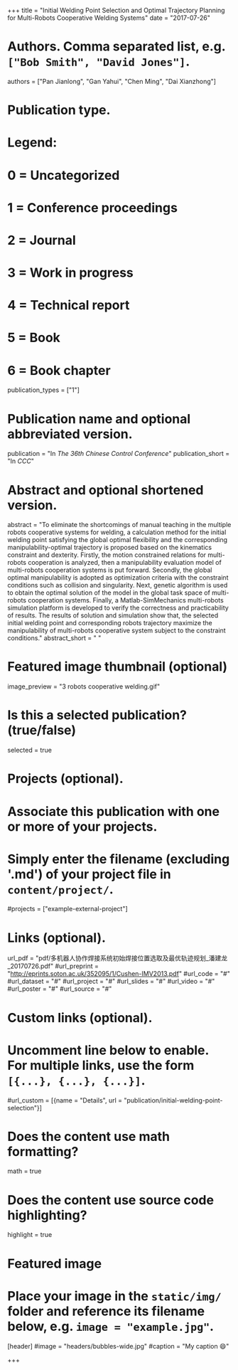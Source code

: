 +++
title = "Initial Welding Point Selection and Optimal Trajectory Planning for Multi-Robots Cooperative Welding Systems"
date = "2017-07-26"

# Authors. Comma separated list, e.g. `["Bob Smith", "David Jones"]`.
authors = ["Pan Jianlong", "Gan Yahui", "Chen Ming", "Dai Xianzhong"]

# Publication type.
# Legend:
# 0 = Uncategorized
# 1 = Conference proceedings
# 2 = Journal
# 3 = Work in progress
# 4 = Technical report
# 5 = Book
# 6 = Book chapter
publication_types = ["1"]

# Publication name and optional abbreviated version.
publication = "In *The 36th Chinese Control Conference*"
publication_short = "In *CCC*"

# Abstract and optional shortened version.
abstract = "To eliminate the shortcomings of manual teaching in the multiple robots cooperative systems for welding, a calculation method for the initial welding point satisfying the global optimal flexibility and the corresponding manipulability-optimal trajectory is proposed based on the kinematics constraint and dexterity. Firstly, the motion constrained relations for multi-robots cooperation is analyzed, then a manipulability evaluation model of multi-robots cooperation systems is put forward. Secondly, the global optimal manipulability is adopted as optimization criteria with the constraint conditions such as collision and singularity. Next, genetic algorithm is used to obtain the optimal solution of the model in the global task space of multi-robots cooperation systems. Finally, a Matlab-SimMechanics multi-robots simulation platform is developed to verify the correctness and practicability of results. The results of solution and simulation show that, the selected initial welding point and corresponding robots trajectory maximize the manipulability of multi-robots cooperative system subject to the constraint conditions."
abstract_short = " "

# Featured image thumbnail (optional)
image_preview = "3 robots cooperative welding.gif"

# Is this a selected publication? (true/false)
selected = true

# Projects (optional).
#   Associate this publication with one or more of your projects.
#   Simply enter the filename (excluding '.md') of your project file in `content/project/`.
#projects = ["example-external-project"]

# Links (optional).
url_pdf = "pdf/多机器人协作焊接系统初始焊接位置选取及最优轨迹规划_潘建龙_20170726.pdf"
#url_preprint = "http://eprints.soton.ac.uk/352095/1/Cushen-IMV2013.pdf"
#url_code = "#"
#url_dataset = "#"
#url_project = "#"
#url_slides = "#"
#url_video = "#"
#url_poster = "#"
#url_source = "#"

# Custom links (optional).
#   Uncomment line below to enable. For multiple links, use the form `[{...}, {...}, {...}]`.
#url_custom = [{name = "Details", url = "publication/initial-welding-point-selection"}]

# Does the content use math formatting?
math = true

# Does the content use source code highlighting?
highlight = true

# Featured image
# Place your image in the `static/img/` folder and reference its filename below, e.g. `image = "example.jpg"`.
[header]
#image = "headers/bubbles-wide.jpg"
#caption = "My caption :smile:"

+++

<!-- More detail can easily be written here using *Markdown* and $\rm \LaTeX$ math code.-->
